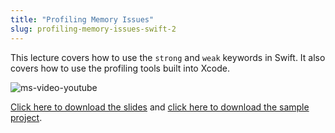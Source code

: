 ```yaml
---
title: "Profiling Memory Issues"
slug: profiling-memory-issues-swift-2
---
```


This lecture covers how to use the `strong` and `weak` keywords in Swift. It also covers how to use the profiling tools built into Xcode.

![ms-video-youtube](https://www.youtube.com/watch?v=OiHefYRfWWw)

[Click here to download the slides](https://github.com/MakeSchool-Tutorials/SA-2016-Apps-Lectures/raw/master/P8-Profiling-Memory-Issues/MemoryIssues.pdf) and [click here to download the sample project](https://github.com/MakeSchool/MemoryIssueDemo/archive/master.zip).
